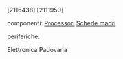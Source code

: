 [2116438]
[2111950]

componenti:
[Processori](componenti/processori.md)
[Schede madri](componenti/schede_madri.md)

periferiche:

Elettronica Padovana